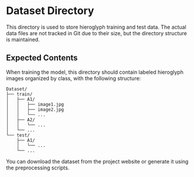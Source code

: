 # Dataset Directory

This directory is used to store hieroglyph training and test data. The actual data files are not tracked in Git due to their size, but the directory structure is maintained.

## Expected Contents

When training the model, this directory should contain labeled hieroglyph images organized by class, with the following structure:

```
Dataset/
├── train/
│   ├── A1/
│   │   ├── image1.jpg
│   │   ├── image2.jpg
│   │   └── ...
│   ├── A2/
│   │   └── ...
│   └── ...
└── test/
    ├── A1/
    │   └── ...
    └── ...
```

You can download the dataset from the project website or generate it using the preprocessing scripts. 